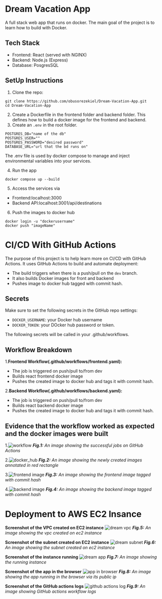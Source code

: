 # Dream Vacation App
A full stack web app that runs on docker. The main goal of the project is to learn how to build with Docker.

## Tech Stack
* Frontend: React (served with NGINX)
* Backend: Node.js (Express)
* Database: PosgresSQL

## SetUp Instructions

1. Clone the repo:
```
git clone https://github.com/obusorezekiel/Dream-Vacation-App.git
cd Dream-Vacation-App
```
2. Create a Dockerfile in the frontend folder and backend folder. This defines how to build a docker image for the frontend and backend.
3. Create an `.env` in the root folder.
```
POSTGRES_DB="name of the db"
POSTGRES_USER=""
POSTGRES_PASSWORD="desired password"
DATABASE_URL="url that the bd runs on"
```
The  .env file is used by docker compose to manage and inject environmental variables into your services.

4. Run the app
```
docker compose up --build
```
5. Access the services via
- Frontend:localhost:3000
- Backend API:localhost:3001/api/destinations
6. Push the images to docker hub
```
docker login -u "dockerusername"
docker push "imageName"
```




# CI/CD With GitHub Actions

The purpose of this project is to help learn more on CI/CD with GitHub Actions. It uses GitHub Actions to build and automate deployment:
* The build triggers when there is a push/pull on the `dev` branch.
* It also builds Docker images for front and backend
* Pushes image to docker hub tagged with commit hash.

## Secrets 

Make sure to set the following secrets in the GitHub repo settings:
* `DOCKER_USERNAME`: your Docker hub username
* `DOCKER_TOKEN`: your DOcker hub password or token.

The following secrets will be called in your .github/workflows.

## Workflow Breakdown

1.**Frontend Workflow(.github/workflows/frontend.yaml):**
* The job is triggered on push/pull to/from dev
* Builds react frontend docker image
* Pushes the created image to docker hub and tags it with commit hash.

2.**Backend Workflow(.github/workflows/backend.yaml):**
* The job is triggered on push/pull to/from dev
* Builds react backend docker image
* Pushes the created image to docker hub and tags it with commit hash.

## Evidence that the workflow worked as expected and the docker images were built
1.![workflow](images/git_ci.png)
  _**Fig.1:** An image showing the successful jobs on GitHub Actions_

2.![docker_hub](images/annotely_image.png)
  _**Fig.2:** An image showing the newly created images annotated in red rectangle_

3.![frontend image](images/frontend_hash.png)
  _**Fig.3:** An image showing the frontend image tagged with commit hash_

4.![backend image](images/backend_hash.png)
  _**Fig.4:** An image showing the backend image tagged with commit hash_


# Deployment to AWS EC2 Insance

**Screenshot of the VPC created on EC2 instance**
![dream vpc](images/dreamvpc.png)
_**Fig.5:** An image showing the vpc created on ec2 instance_

**Screenshot of the subnet created on EC2 instance**
![dream subnet](images/dreamsubnet.png)
_**Fig.6:** An image showing the subnet created on ec2 instance_

**Screenshot of the instance running**
![dream app](images/running_instance.png)
_**Fig.7:** An image showing the running instance_

**Screenshot of the app in the browser**
![app in browser](images/live_website.png)
_**Fig.8:** An image showing the app running in the browser via its public ip_

**Screenshot of the GitHub actions logs**
![github actions log](images/workflow.png)
_**Fig.9:** An image showing GitHub actions workflow logs_







